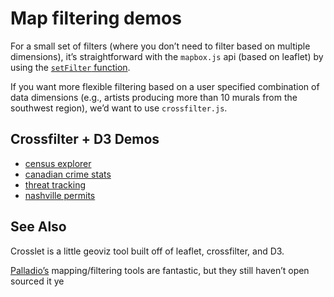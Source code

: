 # Map filtering demos

For a small set of filters (where you don’t need to filter based on multiple dimensions), it’s straightforward with the `mapbox.js` api (based on leaflet) by using the [`setFilter` function](https://www.mapbox.com/mapbox.js/example/v1.0.0/filtering-markers/).

If you want more flexible filtering based on a user specified combination of data dimensions (e.g., artists producing more than 10 murals from the southwest region), we’d want to use `crossfilter.js`. 


## Crossfilter + D3 Demos

* [census explorer](http://yuri.io/census/)
* [canadian crime stats](http://dc-js.github.io/dc.js/crime/index.html)
* [threat tracking](http://threatwiki.thesentinelproject.org/iranvisualization)
* [nashville permits](http://cmvee.github.io/Nashville-Building-Permits/)


## See Also

Crosslet is a little geoviz tool built off of leaflet, crossfilter, and D3.

[Palladio’s](http://palladio.designhumanities.org/sample/#/visualization) mapping/filtering tools are fantastic, but they still haven’t open sourced it ye

